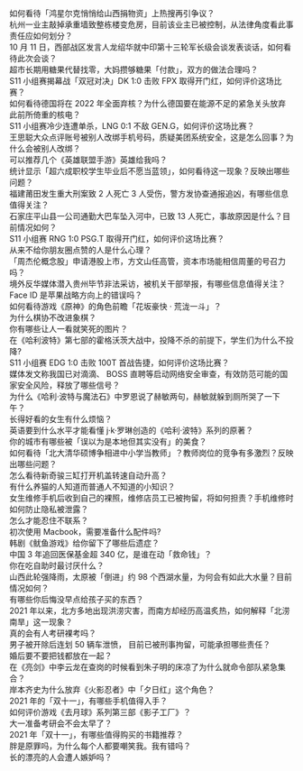 如何看待「鸿星尔克悄悄给山西捐物资」上热搜再引争议？  
杭州一业主敲掉承重墙致整栋楼变危房，目前该业主已被控制，从法律角度看此事责任应如何划分？  
10 月 11 日，西部战区发言人龙绍华就中印第十三轮军长级会谈发表谈话，如何看待此次会谈？  
超市长期用糖果代替找零，大妈攒够糖果「付款」，双方的做法合理吗？  
S11 小组赛揭幕战「双冠对决」DK 1:0 击败 FPX 取得开门红，如何评价这场比赛？  
如何看待德国将在 2022 年全面弃核？为什么德国要在能源不足的紧急关头放弃此前所倚重的核电？  
S11 小组赛冷少连遭单杀，LNG 0:1 不敌 GEN.G，如何评价这场比赛？  
王思聪大众点评账号被别人改绑手机号码，质疑美团系统安全，这是怎么回事？为什么会被别人改绑？  
可以推荐几个《英雄联盟手游》英雄给我吗？  
统计显示「超六成职校学生毕业后不愿当蓝领」，如何看待这一现象？反映出哪些问题？  
福建莆田发生重大刑案致 2 人死亡 3 人受伤，警方发协查通报追凶，有哪些信息值得关注？  
石家庄平山县一公司通勤大巴车坠入河中，已致 13 人死亡，事故原因是什么？目前情况如何？  
S11 小组赛 RNG 1:0 PSG.T 取得开门红，如何评价这场比赛？  
从来不给你朋友圈点赞的人是什么心理？  
「周杰伦概念股」申请港股上市，方文山任高管，资本市场能相信周董的号召力吗？  
境外反华媒体潜入贵州毕节非法采访，被机关干部举报，有哪些信息值得关注？  
Face ID 是苹果战略方向上的错误吗？  
如何看待游戏《原神》的角色前瞻「花坂豪快 · 荒泷一斗」？  
为什么棋协不改进象棋？  
你有哪些让人一看就笑死的图片？  
在《哈利波特》第七部的霍格沃茨大战中，投降不杀的前提下，学生们为什么不投降?  
S11 小组赛 EDG 1:0 击败 100T 首战告捷，如何评价这场比赛？  
媒体发文称我国已对滴滴、 BOSS 直聘等启动网络安全审查，有效防范可能的国家安全风险，释放了哪些信号？  
为什么《哈利·波特与魔法石》中罗恩说了赫敏两句，赫敏就躲到厕所哭了一下午？  
长得好看的女生有什么烦恼？  
英语要到什么水平才能看懂 j·k·罗琳创造的《哈利·波特》系列的原著？  
你的城市有哪些被「误以为是本地但其实没有」的美食？  
如何看待「北大清华硕博争相进中小学当教师」？教师岗位的竞争有多激烈？反映出哪些问题？  
怎么看待新奇骏三缸打开机盖转速自动升高？  
有什么养猫的人知道而普通人不知道的小知识？  
女生维修手机后收到自己的裸照，维修店员工已被拘留，将如何担责？手机维修时如何防止隐私被泄露？  
怎么才能忍住不联系？  
初次使用 Macbook，需要准备什么配件吗?  
韩剧《鱿鱼游戏》给你留下了哪些后遗症？  
中国 3 年追回医保基金超 340 亿，是谁在动「救命钱」？  
你在吃自助时最讨厌什么？  
山西此轮强降雨，太原被「倒进」约 98 个西湖水量，为何会有如此大水量？目前情况如何？  
有哪些你后悔没早点给孩子买的东西？  
2021 年以来，北方多地出现洪涝灾害，而南方却经历高温炙热，如何解释「北涝南旱」这一现象？  
真的会有人考研裸考吗？  
男子被开除后连划 50 辆车泄愤， 目前已被刑事拘留，可能承担哪些责任？  
婚后要不要把钱都放在一起？  
在《亮剑》中李云龙在查岗的时候看到朱子明的床凉了为什么就命令部队紧急集合？  
岸本齐史为什么放弃《火影忍者》中「夕日红」这个角色？  
2021 年的「双十一」，有哪些手机值得入手？  
如何评价游戏《去月球》系列第三部《影子工厂》？  
大一准备考研会不会太早了？  
2021 年「双十一」，有哪些值得购买的书籍推荐？  
胖是原罪吗，为什么每个人都要嘲笑我。我有错吗？  
长的漂亮的人会遭人嫉妒吗？  
